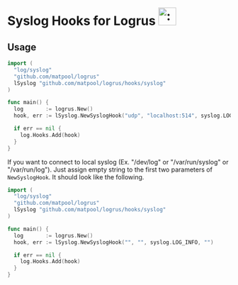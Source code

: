 # Syslog Hooks for Logrus <img src="http://i.imgur.com/hTeVwmJ.png" width="40" height="40" alt=":walrus:" class="emoji" title=":walrus:"/>

## Usage

```go
import (
  "log/syslog"
  "github.com/matpool/logrus"
  lSyslog "github.com/matpool/logrus/hooks/syslog"
)

func main() {
  log       := logrus.New()
  hook, err := lSyslog.NewSyslogHook("udp", "localhost:514", syslog.LOG_INFO, "")

  if err == nil {
    log.Hooks.Add(hook)
  }
}
```

If you want to connect to local syslog (Ex. "/dev/log" or "/var/run/syslog" or "/var/run/log"). Just assign empty string to the first two parameters of `NewSyslogHook`. It should look like the following.

```go
import (
  "log/syslog"
  "github.com/matpool/logrus"
  lSyslog "github.com/matpool/logrus/hooks/syslog"
)

func main() {
  log       := logrus.New()
  hook, err := lSyslog.NewSyslogHook("", "", syslog.LOG_INFO, "")

  if err == nil {
    log.Hooks.Add(hook)
  }
}
```
